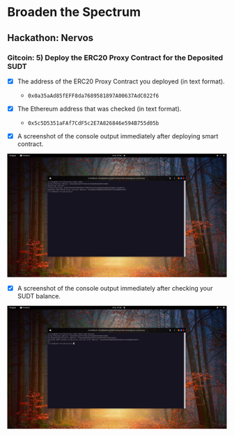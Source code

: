 # Broaden the Spectrum
## Hackathon: Nervos
### Gitcoin: 5) Deploy the ERC20 Proxy Contract for the Deposited SUDT

- [x] The address of the ERC20 Proxy Contract you deployed (in text format).
  - `0x0a35aAd85fEFF8da7689581897A00637AdC022f6`

- [x] The Ethereum address that was checked (in text format).
  - `0x5c5D5351aFAf7CdF5c2E7A826846e594B755d05b`

- [x] A screenshot of the console output immediately after deploying smart contract.

![Deploying](deploying.png?raw=true "Deploying")

- [x] A screenshot of the console output immediately after checking your SUDT balance.

![Balance](balance.png?raw=true "Balance")